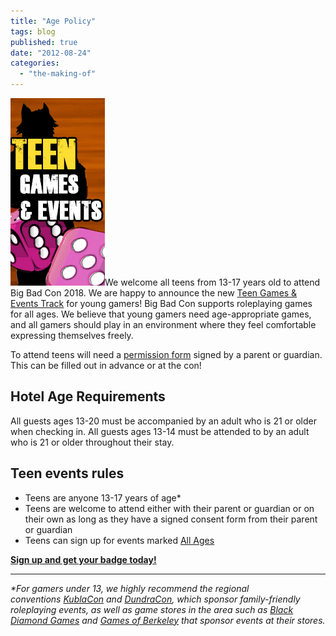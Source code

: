 ```yaml
---
title: "Age Policy"
tags: blog
published: true
date: "2012-08-24"
categories: 
  - "the-making-of"
---
```


![Teen Games & Events](/images/teen-games.gif)We welcome all teens from 13-17 years old to attend Big Bad Con 2018. We are happy to announce the new [Teen Games & Events Track](http://www.bigbadcon.com/events/categories/teens/) for young gamers! Big Bad Con supports roleplaying games for all ages. We believe that young gamers need age-appropriate games, and all gamers should play in an environment where they feel comfortable expressing themselves freely.

To attend teens will need a [permission form](https://www.bigbadcon.com/wp-content/uploads/2017/10/Teen-permission-form.pdf) signed by a parent or guardian. This can be filled out in advance or at the con!

## Hotel Age Requirements

All guests ages 13-20 must be accompanied by an adult who is 21 or older when checking in. All guests ages 13-14 must be attended to by an adult who is 21 or older throughout their stay.

## Teen events rules

- Teens are anyone 13-17 years of age\*
- Teens are welcome to attend either with their parent or guardian or on their own as long as they have a signed consent form from their parent or guardian
- Teens can sign up for events marked [All Ages](https://www.bigbadcon.com/events/categories/all-ages/)

**[Sign up and get your badge today!](http://www.bigbadcon.com/attend)**

* * *

_\*For gamers under 13, we highly recommend the regional conventions [KublaCon](http://www.kublacon.com/) and [DundraCon](http://www.dundracon.com/), which sponsor family-friendly roleplaying events, as well as game stores in the area such as [Black Diamond Games](https://blackdiamondgames.com/) and [Games of Berkeley](http://www.gamesofberkeley.com/) that sponsor events at their stores._
